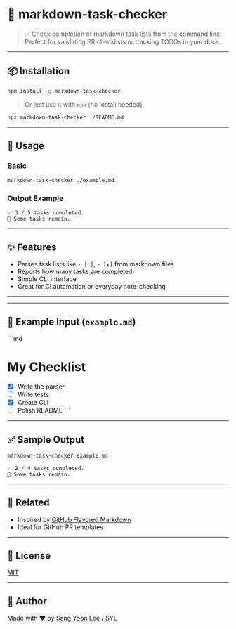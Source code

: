 # 📝 markdown-task-checker

> ✅ Check completion of markdown task lists from the command line!  
> Perfect for validating PR checklists or tracking TODOs in your docs.

---

## 📦 Installation

```bash
npm install -g markdown-task-checker
```

> Or just use it with `npx` (no install needed):

```bash
npx markdown-task-checker ./README.md
```

---

## 🚀 Usage

### Basic

```bash
markdown-task-checker ./example.md
```

### Output Example

```text
✅ 3 / 5 tasks completed.
📝 Some tasks remain.
```

---

## ✨ Features

- Parses task lists like `- [ ]`, `- [x]` from markdown files
- Reports how many tasks are completed
- Simple CLI interface
- Great for CI automation or everyday note-checking

---

<!--

## 🛠 CLI Options (예정 기능)

```bash
markdown-task-checker [file.md]
```

- [ ] `--require-all`: Fail if not all tasks are completed
- [ ] `--percent`: Show percentage of completed tasks
- [ ] `--json`: Output as JSON

> 🤫 _These will be added soon! Stay tuned._

-->

---

## 🧪 Example Input (`example.md`)

\`\`\`md

# My Checklist

- [x] Write the parser
- [ ] Write tests
- [x] Create CLI
- [ ] Polish README
      \`\`\`

---

## ✅ Sample Output

```bash
markdown-task-checker example.md
```

```text
✅ 2 / 4 tasks completed.
📝 Some tasks remain.
```

---

## 🔗 Related

- Inspired by [GitHub Flavored Markdown](https://github.github.com/gfm/)
- Ideal for GitHub PR templates

---

## 📄 License

[MIT](./LICENSE)

---

## 🙌 Author

Made with ❤️ by [Sang Yoon Lee / SYL](https://github.com/sangyoon-lee1231)

